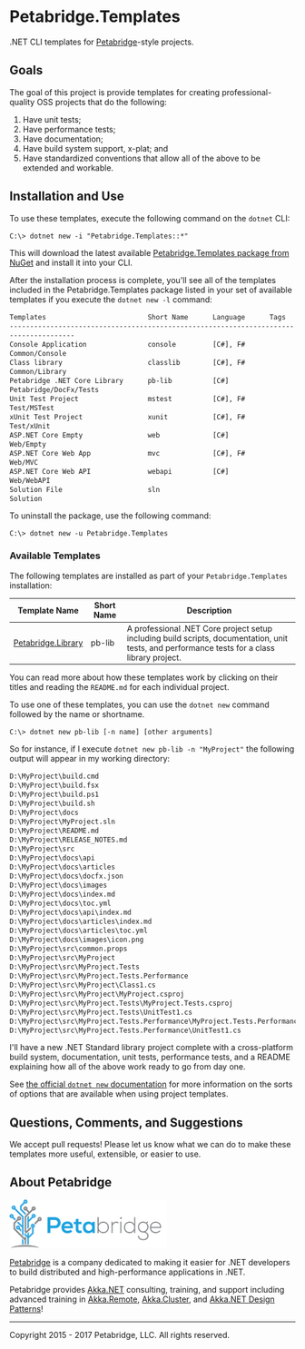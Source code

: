 # Petabridge.Templates
.NET CLI templates for [Petabridge](https://petabridge.com/)-style projects.

## Goals
The goal of this project is provide templates for creating professional-quality OSS projects that do the following:

1. Have unit tests;
2. Have performance tests;
3. Have documentation;
4. Have build system support, x-plat; and
5. Have standardized conventions that allow all of the above to be extended and workable.

## Installation and Use
To use these templates, execute the following command on the `dotnet` CLI:

```
C:\> dotnet new -i "Petabridge.Templates::*"
```

This will download the latest available [Petabridge.Templates package from NuGet](https://www.nuget.org/packages/Petabridge.Templates) and install it into your CLI.

After the installation process is complete, you'll see all of the templates included in the Petabridge.Templates package listed in your set of available templates if you execute the `dotnet new -l` command:

```
Templates                         Short Name      Language      Tags
--------------------------------------------------------------------------------------
Console Application               console         [C#], F#      Common/Console
Class library                     classlib        [C#], F#      Common/Library
Petabridge .NET Core Library      pb-lib          [C#]          Petabridge/DocFx/Tests
Unit Test Project                 mstest          [C#], F#      Test/MSTest
xUnit Test Project                xunit           [C#], F#      Test/xUnit
ASP.NET Core Empty                web             [C#]          Web/Empty
ASP.NET Core Web App              mvc             [C#], F#      Web/MVC
ASP.NET Core Web API              webapi          [C#]          Web/WebAPI
Solution File                     sln                           Solution
```

To uninstall the package, use the following command:

```
C:\> dotnet new -u Petabridge.Templates
```

### Available Templates
The following templates are installed as part of your `Petabridge.Templates` installation:

|    Template Name   | Short Name | Description                                                                                                                                   |
|:------------------:|------------|-----------------------------------------------------------------------------------------------------------------------------------------------|
| [Petabridge.Library](src/Content/Petabridge.Library/README.md) | pb-lib     | A professional .NET Core project setup including build scripts, documentation, unit tests, and performance tests for a class library project. |

You can read more about how these templates work by clicking on their titles and reading the `README.md` for each individual project.

To use one of these templates, you can use the `dotnet new` command followed by the name or shortname.

```
C:\> dotnet new pb-lib [-n name] [other arguments]
```

So for instance, if I execute `dotnet new pb-lib -n "MyProject"` the following output will appear in my working directory:

```
D:\MyProject\build.cmd
D:\MyProject\build.fsx
D:\MyProject\build.ps1
D:\MyProject\build.sh
D:\MyProject\docs
D:\MyProject\MyProject.sln
D:\MyProject\README.md
D:\MyProject\RELEASE_NOTES.md
D:\MyProject\src
D:\MyProject\docs\api
D:\MyProject\docs\articles
D:\MyProject\docs\docfx.json
D:\MyProject\docs\images
D:\MyProject\docs\index.md
D:\MyProject\docs\toc.yml
D:\MyProject\docs\api\index.md
D:\MyProject\docs\articles\index.md
D:\MyProject\docs\articles\toc.yml
D:\MyProject\docs\images\icon.png
D:\MyProject\src\common.props
D:\MyProject\src\MyProject
D:\MyProject\src\MyProject.Tests
D:\MyProject\src\MyProject.Tests.Performance
D:\MyProject\src\MyProject\Class1.cs
D:\MyProject\src\MyProject\MyProject.csproj
D:\MyProject\src\MyProject.Tests\MyProject.Tests.csproj
D:\MyProject\src\MyProject.Tests\UnitTest1.cs
D:\MyProject\src\MyProject.Tests.Performance\MyProject.Tests.Performance.csproj
D:\MyProject\src\MyProject.Tests.Performance\UnitTest1.cs
```

I'll have a new .NET Standard library project complete with a cross-platform build system, documentation, unit tests, performance tests, and a README explaining how all of the above work ready to go from day one.

See [the official `dotnet new` documentation](https://docs.microsoft.com/en-us/dotnet/core/tools/dotnet-new) for more information on the sorts of options that are available when using project templates.

## Questions, Comments, and Suggestions
We accept pull requests! Please let us know what we can do to make these templates more useful, extensible, or easier to use.

## About Petabridge

![Petabridge logo](docs/images/petabridge_logo_small.png)

[Petabridge](http://petabridge.com/) is a company dedicated to making it easier for .NET developers to build distributed and high-performance applications in .NET.

Petabridge provides [Akka.NET](http://getakka.net/) consulting, training, and support including advanced training in [Akka.Remote](https://petabridge.com/training/akka-remoting/), [Akka.Cluster](https://petabridge.com/training/akka-clustering/), and [Akka.NET Design Patterns](https://petabridge.com/training/akka-design-patterns/)!

---
Copyright 2015 - 2017 Petabridge, LLC. All rights reserved.